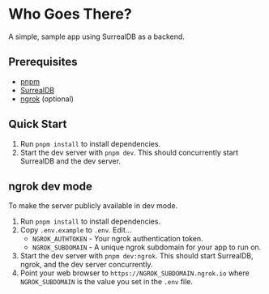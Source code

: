 # Who Goes There?

A simple, sample app using SurrealDB as a backend.

## Prerequisites

* [pnpm](https://pnpm.io)
* [SurrealDB](https://surrealdb.com )
* [ngrok](https://ngrok.io) (optional)

## Quick Start

1. Run `pnpm install` to install dependencies.
2. Start the dev server with `pnpm dev`. This should concurrently start SurrealDB and the dev server.

## ngrok dev mode

To make the server publicly available in dev mode.

1. Run `pnpm install` to install dependencies.
3. Copy `.env.example` to `.env`. Edit...
   * `NGROK_AUTHTOKEN` - Your ngrok authentication token.
   * `NGROK_SUBDOMAIN` - A unique ngrok subdomain for your app to run on.
4. Start the dev server with `pnpm dev:ngrok`. This should start SurrealDB, ngrok, and the dev server concurrently.
5. Point your web browser to `https://NGROK_SUBDOMAIN.ngrok.io` where `NGROK_SUBDOMAIN` is the value you set in the `.env` file.
